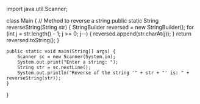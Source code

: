 import java.util.Scanner;

class Main {
    // Method to reverse a string
    public static String reverseString(String str) {
        StringBuilder reversed = new StringBuilder();
        for (int j = str.length() - 1; j >= 0; j--) {
            reversed.append(str.charAt(j));
        }
        return reversed.toString();
    }

    public static void main(String[] args) {
        Scanner sc = new Scanner(System.in);
        System.out.print("Enter a string: ");
        String str = sc.nextLine();
        System.out.println("Reverse of the string '" + str + "' is: " + reverseString(str));
    }
}
